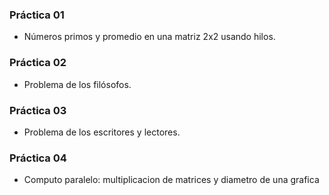 ### Práctica 01
- Números primos y promedio en una matriz 2x2 usando hilos.

### Práctica 02
- Problema de los filósofos.

### Práctica 03
- Problema de los escritores y lectores.

### Práctica 04
- Computo paralelo: multiplicacion de matrices y diametro de una grafica
